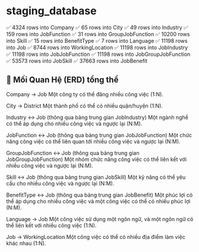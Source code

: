 # staging_database

✅ 4324 rows into Company
✅ 65 rows into City
✅ 49 rows into Industry
✅ 159 rows into JobFunction
✅ 31 rows into GroupJobFunction
✅ 10200 rows into Skill
✅ 15 rows into BenefitType
✅ 7 rows into Language
✅ 11198 rows into Job
✅ 8744 rows into WorkingLocation
✅ 11198 rows into JobIndustry
✅ 11198 rows into JobJobFunction
✅ 11198 rows into JobGroupJobFunction
✅ 53573 rows into JobSkill
✅ 37663 rows into JobBenefit

## 🧠 Mối Quan Hệ (ERD) tổng thể

Company → Job
Một công ty có thể đăng nhiều công việc (1:N).

City → District
Một thành phố có thể có nhiều quận/huyện (1:N).

Industry ↔ Job (thông qua bảng trung gian JobIndustry)
Một ngành nghề có thể áp dụng cho nhiều công việc và ngược lại (N:M).

JobFunction ↔ Job (thông qua bảng trung gian JobJobFunction)
Một chức năng công việc có thể liên quan tới nhiều công việc và ngược lại (N:M).

GroupJobFunction ↔ Job (thông qua bảng trung gian JobGroupJobFunction)
Một nhóm chức năng công việc có thể liên kết với nhiều công việc và ngược lại (N:M).

Skill ↔ Job (thông qua bảng trung gian JobSkill)
Một kỹ năng có thể yêu cầu cho nhiều công việc và ngược lại (N:M).

BenefitType ↔ Job (thông qua bảng trung gian JobBenefit)
Một phúc lợi có thể áp dụng cho nhiều công việc và một công việc có thể có nhiều phúc lợi (N:M).

Language → Job
Một công việc sử dụng một ngôn ngữ, và một ngôn ngữ có thể liên kết với nhiều công việc (1:N).

Job → WorkingLocation
Một công việc có thể có nhiều địa điểm làm việc khác nhau (1:N).